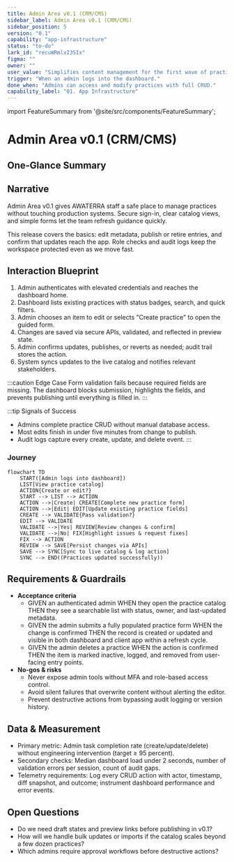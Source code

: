 ```yaml
---
title: Admin Area v0.1 (CRM/CMS)
sidebar_label: Admin Area v0.1 (CRM/CMS)
sidebar_position: 5
version: "0.1"
capability: "app-infrastructure"
status: "to-do"
lark_id: "recuWRmlxI3SIx"
figma: ""
owner: ""
user_value: "Simplifies content management for the first wave of practices."
trigger: "When an admin logs into the dashboard."
done_when: "Admins can access and modify practices with full CRUD."
capability_label: "01. App Infrastructure"
---
```


import FeatureSummary from '@site/src/components/FeatureSummary';

# Admin Area v0.1 (CRM/CMS)

## One-Glance Summary

<FeatureSummary />

## Narrative
Admin Area v0.1 gives AWATERRA staff a safe place to manage practices without touching production systems. Secure sign-in, clear catalog views, and simple forms let the team refresh guidance quickly.

This release covers the basics: edit metadata, publish or retire entries, and confirm that updates reach the app. Role checks and audit logs keep the workspace protected even as we move fast.

## Interaction Blueprint
1. Admin authenticates with elevated credentials and reaches the dashboard home.
2. Dashboard lists existing practices with status badges, search, and quick filters.
3. Admin chooses an item to edit or selects "Create practice" to open the guided form.
4. Changes are saved via secure APIs, validated, and reflected in preview state.
5. Admin confirms updates, publishes, or reverts as needed; audit trail stores the action.
6. System syncs updates to the live catalog and notifies relevant stakeholders.

:::caution Edge Case
Form validation fails because required fields are missing. The dashboard blocks submission, highlights the fields, and prevents publishing until everything is filled in.
:::

:::tip Signals of Success
- Admins complete practice CRUD without manual database access.
- Most edits finish in under five minutes from change to publish.
- Audit logs capture every create, update, and delete event.
:::

### Journey

```mermaid
flowchart TD
    START([Admin logs into dashboard])
    LIST[View practice catalog]
    ACTION{Create or edit?}
    START --> LIST --> ACTION
    ACTION -->|Create| CREATE[Complete new practice form]
    ACTION -->|Edit| EDIT[Update existing practice fields]
    CREATE --> VALIDATE{Pass validation?}
    EDIT --> VALIDATE
    VALIDATE -->|Yes| REVIEW[Review changes & confirm]
    VALIDATE -->|No| FIX[Highlight issues & request fixes]
    FIX --> ACTION
    REVIEW --> SAVE[Persist changes via APIs]
    SAVE --> SYNC[Sync to live catalog & log action]
    SYNC --> END((Practices updated successfully))
```

## Requirements & Guardrails
- **Acceptance criteria**
  - GIVEN an authenticated admin WHEN they open the practice catalog THEN they see a searchable list with status, owner, and last-updated metadata.
  - GIVEN the admin submits a fully populated practice form WHEN the change is confirmed THEN the record is created or updated and visible in both dashboard and client app within a refresh cycle.
  - GIVEN the admin deletes a practice WHEN the action is confirmed THEN the item is marked inactive, logged, and removed from user-facing entry points.
- **No-gos & risks**
  - Never expose admin tools without MFA and role-based access control.
  - Avoid silent failures that overwrite content without alerting the editor.
  - Prevent destructive actions from bypassing audit logging or version history.

## Data & Measurement
- Primary metric: Admin task completion rate (create/update/delete) without engineering intervention (target ≥ 95 percent).
- Secondary checks: Median dashboard load under 2 seconds, number of validation errors per session, count of audit gaps.
- Telemetry requirements: Log every CRUD action with actor, timestamp, diff snapshot, and outcome; instrument dashboard performance and error events.

## Open Questions
- Do we need draft states and preview links before publishing in v0.1?
- How will we handle bulk updates or imports if the catalog scales beyond a few dozen practices?
- Which admins require approval workflows before destructive actions?
